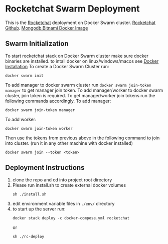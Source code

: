 # Rocketchat Swarm Deployment

This is the [Rocketchat](https://rocket.chat/) deployment on Docker Swarm cluster.
[Rocketchat Github](https://github.com/RocketChat/Rocket.Chat).
[Mongodb Bitnami Docker Image](https://hub.docker.com/r/bitnami/mongodb)
## Swarm Initialization

To start rocketchat stack on Docker Swarm cluster make sure docker binaries are installed. to intall docker on linux/windows/macos see [Docker Installation](https://docs.docker.com/engine/install)
To create a Docker Swarm Cluster run:
```
docker swarm init
```
To add manager to docker swarm cluster run 
```docker swarm join-token manager```
to get manager join token.
To add manager/worker to docker swarm cluster, join token is required. To get manager/worker join tokens run the following commands accordingly.
To add manager:
```
docker swarm join-token manager
```
To add worker:
```
docker swarm join-token worker
```
Then use the tokens from previous above in the following command to join into cluster. (run it in any other machine with docker installed)
```
docker swarm join --token <token>
```

## Deployment Instructions

1. clone the repo and cd into project root directory
2. Please run install.sh to create external docker volumes
   ```
   sh ./install.sh
   ```
3. edit environment variable files in `./env/` directory
4. to start up the server run:
   ```
   docker stack deploy -c docker-compose.yml rocketchat
   ```
   or
   ```
   sh ./rc-deploy
   ```